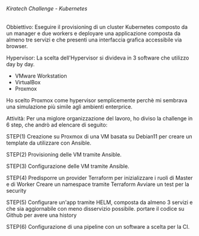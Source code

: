 ###### Kiratech Challenge - Kubernetes ######

Obbiettivo:
Eseguire il provisioning di un cluster Kubernetes composto da un manager e due workers e deployare una applicazione composta da almeno tre servizi e che presenti una interfaccia grafica accessibile via browser.

Hypervisor:
La scelta dell'Hypervisor si divideva in 3 software che utilizzo day by day.
-	VMware Workstation
-	VirtualBox
-	Proxmox

Ho scelto Proxmox come hypervisor semplicemente perchè mi sembrava una simulazione più simile agli ambienti enterprice.


Attività:
Per una miglore organizzazione del lavoro, ho diviso la challenge in 6 step,
che andrò ad elencare di seguito:

STEP(1)
Creazione su Proxmox di una VM basata su Debian11 per creare un template da utilizzare con Ansible.

STEP(2)
Provisioning delle VM tramite Ansible.

STEP(3)
Configurazione delle VM tramite Ansible.

STEP(4)
Predisporre un provider Terraform per inizializzare i ruoli di Master e di Worker
Creare un namespace tramite Terraform
Avviare un test per la security 

STEP(5)
Configurare un'app tramite HELM, composta da almeno 3 servizi e che sia aggiornabile con meno disservizio possibile.
portare il codice su Github per avere una history

STEP(6)
Configurazione di una pipeline con un software a scelta per la CI.





